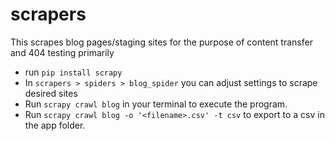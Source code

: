 # scrapers
This scrapes blog pages/staging sites for the purpose of content transfer and 404 testing primarily

- run `pip install scrapy`
- In `scrapers > spiders > blog_spider` you can adjust settings to scrape desired sites
- Run `scrapy crawl blog` in your terminal to execute the program.
- Run `scrapy crawl blog -o '<filename>.csv' -t csv` to export to a csv in the app folder.

